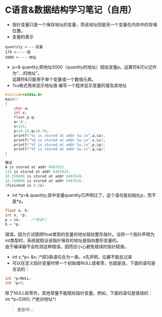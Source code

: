 C语言&数据结构学习笔记（自用）
==========
* 指针变量只是一个保存地址的变量，而该地址则是另一个变量在内存中的存储位置。
* 变量的表示
```
quantity <----变量
179 <-----值
5000 <-----地址
```
* p=& quantity;把地址5000（quantity的地址）赋给变量p。运算符&可以记作为“....的地址”。<br>运算符&只能用于单个变量或一个数值元素。
* %u格式用来显示地址值
编写一个程序显示变量的值及其地址
```c
#include<stdio.h>
main()
{
	char a;
	int x;
	float p,q;
	a='A';
	x=125;
	p=10.25,q=18.76;
	printf("%c is stored at addr %u.\n",a,&a);
	printf("%d is stored at addr %u.\n",x,&x);
	printf("%f is stored at addr %u.\n",p,&p);
	printf("%f is stored at addr %u.\n",q,&q);
}

输出
A is stored at addr 6487631.
125 is stored at addr 6487624.
10.250000 is stored at addr 6487620.
18.760000 is stored at addr 6487616.
[Finished in 0.5s]
```
* int \*p=& quantity;其中变量quantity已声明过了，这个语句是初始化p，而不是\*p。
```c
float a, b;
int x, *p;
p = &a;     /*错误*/
b = *p;
```
错误，因为它试图把float类型的变量的地址赋给整形指针。当把一个指针声明为int类型时，系统就假设该指针保存的地址是指向整形变量的。<br>由于编译器不会检测这种错误，因而应小心避免错误的指针赋值。
* int x,\*p= &x; /\*把3条语句合为一条，x先声明，位置不能反过来
* 可以在定义指针变量时带一个初始值NULL或者零，也就是说，下面的语句是合法的：
```c
int *p=NULL;
int *p=0;
```
除了NULL和零外，其他常量不能赋给指针变量。例如，下面的语句是错误的：
int \*p=5360;   /\*绝对地址\*/
>更新中...
